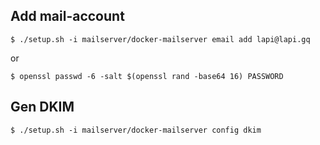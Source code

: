 ## Add mail-account
```
$ ./setup.sh -i mailserver/docker-mailserver email add lapi@lapi.gq
```
or
```
$ openssl passwd -6 -salt $(openssl rand -base64 16) PASSWORD
```

## Gen DKIM
```
$ ./setup.sh -i mailserver/docker-mailserver config dkim
```
